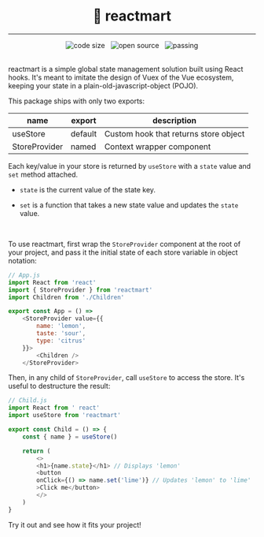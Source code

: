 <h1 align='center'> 🛒 reactmart</h1>

---
<div align='center'>
<img src='https://img.shields.io/github/languages/code-size/givensuman/reactmart' alt='code size' /> 
&nbsp;
<img src='https://img.shields.io/badge/-Open%20Source-ff69b4' alt='open source' />
&nbsp;
<img src='https://img.shields.io/badge/build-passing-success' alt='passing' />
</div>
<br />

reactmart is a simple global state management solution built using React hooks. It's meant to imitate the design of Vuex of the Vue ecosystem, keeping your state in a plain-old-javascript-object (POJO).

This package ships with only two exports:

|name	|export |description   	|
|---	|---	|---	|
|useStore   	|default   	|Custom hook that returns store object   	|
|StoreProvider  |named   	|Context wrapper component   	|

Each key/value in your store is returned by `useStore` with a `state` value and `set` method attached.

- `state` is the current value of the state key.

- `set` is a function that takes a new state value and updates the `state` value.

<br />

To use reactmart, first wrap the `StoreProvider` component at the root of your project, and pass it the initial state of each store variable in object notation:
```js
// App.js
import React from 'react'
import { StoreProvider } from 'reactmart'
import Children from './Children'

export const App = () => 
    <StoreProvider value={{
        name: 'lemon',
        taste: 'sour',
        type: 'citrus'
    }}>
        <Children />
    </StoreProvider>
```
Then, in any child of `StoreProvider`, call `useStore` to access the store. It's useful to destructure the result:
```js
// Child.js
import React from ' react'
import useStore from 'reactmart'

export const Child = () => {
    const { name } = useStore()

    return (
        <>
        <h1>{name.state}</h1> // Displays 'lemon'
        <button 
        onClick={() => name.set('lime')} // Updates 'lemon' to 'lime'
        >Click me</button>
        </>
    )
}
```
Try it out and see how it fits your project! 
<br />